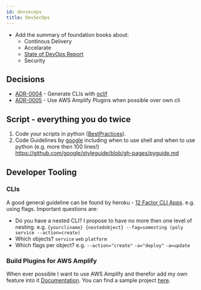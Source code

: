 ```yaml
---
id: devsecops
title: DevSecOps
---
```


* Add the summary of foundation books about:
  * Continous Delivery
  * Accelarate
  * [State of DevOps Report](https://cloudplatformonline.com/rs/248-TPC-286/images/DORA-State%20of%20DevOps.pdf)
  * Security

## Decisions

- [ADR-0004](adr/0004-generate-clis-with-cement) - Generate CLIs with [oclif](https://oclif.io/docs/introduction)
- [ADR-0005](adr/0005-use-aws-amplify-plugins-when-possible-over-own-cli) - Use AWS Amplify Plugins when possible over own cli

## Script - everything you do twice
1. Code your scripts in python ([BestPractices](https://srcco.de/posts/writing-python-command-line-scripts.html)).
2. Code Guidelines by [google](https://google.github.io/styleguide/shell.xml) including when to use shell and when to use python (e.g. more then 100 lines!) https://github.com/google/styleguide/blob/gh-pages/pyguide.md

## Developer Tooling

### CLIs 

A good general guideline can be found by heroku - [12 Factor CLI Apps](https://medium.com/@jdxcode/12-factor-cli-apps-dd3c227a0e46). e.g. using flags. Important questions are: 

- Do you have a nested CLI? I propose to have no more then one level of nesting. e.g. `{yourcliname} {nestedobject} --fag=somesting (poly service --action=create)` 
- Which objects? `service` `web` `platform`
- Which flags per object? e.g. `--action="create"` `-a="deploy"` `-a=update`

### Build Plugins for AWS Amplify

When ever possible I want to use AWS Amplify and therefor add my own feature into it [Documentation](https://aws-amplify.github.io/docs/cli/plugins?sdk=js). You can find a sample project [here](https://github.com/denseidel/amplify-repo-boilerplate).

